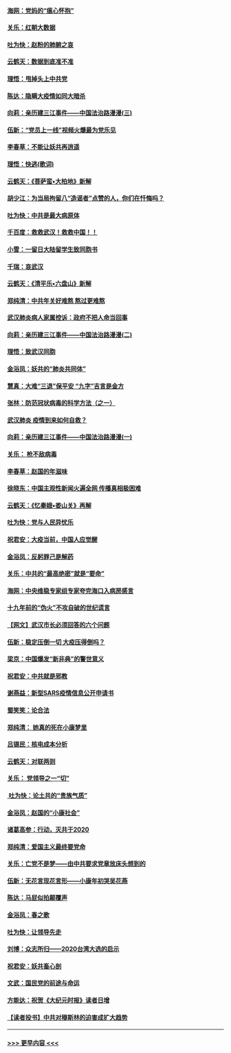 #### [海网：党妈的“瘟心怀抱”](../pages/nsc993/n11840740.md?t=02031844) 
#### [关乐：红朝大数据](../pages/nsc993/n11840675.md?t=02031844) 
#### [吐为快：赵粉的肺腑之哀](../pages/nsc993/n11840618.md?t=02031844) 
#### [云鹤天：数据到底准不准](../pages/nsc993/n11840325.md?t=02031844) 
#### [理悟：甩掉头上中共党](../pages/nsc993/n11838826.md?t=02031844) 
#### [陈达：隐瞒大疫情如同大暗杀](../pages/nsc993/n11838771.md?t=02031844) 
#### [向莉：亲历建三江事件——中国法治路漫漫(三)](../pages/nsc993/n11831825.md?t=02031844) 
#### [伍新：“党员上一线”视频火爆最为党乐见](../pages/nsc993/n11838200.md?t=02031844) 
#### [李春草：不能让妖共再逍遥](../pages/nsc993/n11838102.md?t=02031844) 
#### [理悟：快逃(歌词)](../pages/nsc993/n11838083.md?t=02031844) 
#### [云鹤天：《菩萨蛮▪大柏地》新解](../pages/nsc993/n11838059.md?t=02031844) 
#### [胡少江：为当局拘留八“造谣者”点赞的人，你们在忏悔吗？](../pages/nsc993/n11836801.md?t=02031844) 
#### [吐为快：中共是最大病原体](../pages/nsc993/n11836748.md?t=02031844) 
#### [千百度：救救武汉！救救中国！！](../pages/nsc993/n11836145.md?t=02031844) 
#### [小雪：一留日大陆留学生致同胞书](../pages/nsc993/n11834624.md?t=02031844) 
#### [千瑞：哀武汉](../pages/nsc993/n11833647.md?t=02031844) 
#### [云鹤天：《清平乐▪六盘山》新解](../pages/nsc993/n11833611.md?t=02031844) 
#### [郑纯清：中共年关好难熬 熬过更难熬](../pages/nsc993/n11833489.md?t=02031844) 
#### [武汉肺炎病人家属控诉：政府不把人命当回事](../pages/nsc993/n11833205.md?t=02031844) 
#### [向莉：亲历建三江事件——中国法治路漫漫(二)](../pages/nsc993/n11829102.md?t=02031844) 
#### [理悟：致武汉同胞](../pages/nsc993/n11831522.md?t=02031844) 
#### [金浴凤：妖共的“肺炎共同体”](../pages/nsc993/n11829448.md?t=02031844) 
#### [慧真：大难“三退”保平安 “九字”吉言是金方](../pages/nsc993/n11829501.md?t=02031844) 
#### [张林：防范冠状病毒的科学方法（之一）](../pages/nsc993/n11828618.md?t=02031844) 
#### [武汉肺炎 疫情到来如何自救？](../pages/nsc993/n11827632.md?t=02031844) 
#### [向莉：亲历建三江事件——中国法治路漫漫(一)](../pages/nsc993/n11827190.md?t=02031844) 
#### [关乐： 枪不敌病毒](../pages/nsc993/n11826746.md?t=02031844) 
#### [李春草：赵国的年滋味](../pages/nsc993/n11826321.md?t=02031844) 
#### [徐晓东：中国主观性新闻火遍全网 传播真相极困难](../pages/nsc993/n11826508.md?t=02031844) 
#### [云鹤天：《忆秦娥▪娄山关》再解](../pages/nsc993/n11824682.md?t=02031844) 
#### [吐为快：党与人民异忧乐](../pages/nsc993/n11824660.md?t=02031844) 
#### [祝君安：大疫当前，中国人应觉醒](../pages/nsc993/n11821946.md?t=02031844) 
#### [金浴凤：反躬罪己是解药](../pages/nsc993/n11820280.md?t=02031844) 
#### [关乐：中共的“最高绝密”就是“要命”](../pages/nsc993/n11816946.md?t=02031844) 
#### [海网：中央维稳专家组专家夸完海口入病房感言](../pages/nsc993/n11815138.md?t=02031844) 
#### [十九年前的“伪火”不攻自破的世纪谎言](../pages/nsc993/n11813238.md?t=02031844) 
#### [【网文】武汉市长必须回答的六个问题](../pages/nsc993/n11813848.md?t=02031844) 
#### [伍新：稳定压倒一切 大疫压得倒吗？](../pages/nsc993/n11812634.md?t=02031844) 
#### [梁京：中国爆发“新非典”的警世意义](../pages/nsc993/n11812554.md?t=02031844) 
#### [祝君安：中共就是邪教](../pages/nsc993/n11812431.md?t=02031844) 
#### [谢燕益：新型SARS疫情信息公开申请书](../pages/nsc993/n11808840.md?t=02031844) 
#### [蜀笑笑：论合法](../pages/nsc993/n11808064.md?t=02031844) 
#### [郑纯清： 她真的死在小康梦里](../pages/nsc993/n11806623.md?t=02031844) 
#### [吕锡民：核电成本分析](../pages/nsc993/n11806284.md?t=02031844) 
#### [云鹤天：对联两则](../pages/nsc993/n11805957.md?t=02031844) 
#### [关乐： 党领导之一“切”](../pages/nsc993/n11804505.md?t=02031844) 
#### [ 吐为快：论土共的“贵族气质”](../pages/nsc993/n11804490.md?t=02031844) 
#### [金浴凤：赵国的“小康社会”](../pages/nsc993/n11804452.md?t=02031844) 
#### [诸葛高参：行动，灭共于2020](../pages/nsc993/n11804120.md?t=02031844) 
#### [郑纯清：爱国主义最终要党命](../pages/nsc993/n11802197.md?t=02031844) 
#### [关乐：亡党不是梦——由中共要求党章放床头想到的](../pages/nsc993/n11802156.md?t=02031844) 
#### [伍新：无花言现花言形——小康年初哭吴花燕](../pages/nsc993/n11800044.md?t=02031844) 
#### [陈达：马屁似拍颠覆声](../pages/nsc993/n11800010.md?t=02031844) 
#### [金浴凤：春之歌](../pages/nsc993/n11797687.md?t=02031844) 
#### [吐为快：让领导先走](../pages/nsc993/n11797512.md?t=02031844) 
#### [刘博：众志所归——2020台湾大选的启示](../pages/nsc993/n11796878.md?t=02031844) 
#### [祝君安：妖共畜心剖](../pages/nsc993/n11794273.md?t=02031844) 
#### [文武：国民党的前途与命运](../pages/nsc993/n11794198.md?t=02031844) 
#### [方能达：祝贺《大纪元时报》读者日增](../pages/nsc993/n11793807.md?t=02031844) 
#### [【读者投书】中共对穆斯林的迫害成扩大趋势](../pages/nsc993/n11791371.md?t=02031844) 

----
#### [ >>> 更早内容 <<< ](../indexes/nsc993-earlier.md)
